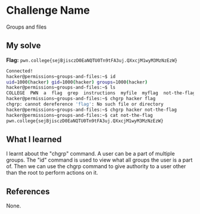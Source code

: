 # Challenge Name
Groups and files

## My solve
**Flag:** `pwn.college{sejBjisczD0EaNQTU0Tn9tFA3uj.QXxcjM1wyM3MzNzEzW}`

```bash
Connected!
hacker@permissions~groups-and-files:~$ id
uid=1000(hacker) gid=1000(hacker) groups=1000(hacker)
hacker@permissions~groups-and-files:~$ ls
COLLEGE  PWN  a  flag  grep  instructions  myfile  myflag  not-the-flag  pwn  the-flag
hacker@permissions~groups-and-files:~$ chgrp hacker flag
chgrp: cannot dereference 'flag': No such file or directory
hacker@permissions~groups-and-files:~$ chgrp hacker not-the-flag
hacker@permissions~groups-and-files:~$ cat not-the-flag
pwn.college{sejBjisczD0EaNQTU0Tn9tFA3uj.QXxcjM1wyM3MzNzEzW}
```

## What I learned
I learnt about the "chgrp" command. A user can be a part of multiple groups. The "id" command is used to view what all groups the user is a part of. Then we can use the chgrp command to give authority to a user other than the root to perform actions on it.
## References 
None.
